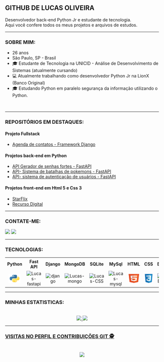 ## GITHUB DE LUCAS OLIVEIRA
Desenvolvedor back-end Python Jr e estudante de tecnologia.<br>
Aqui você confere todos os meus projetos e arquivos de estudos.
<br>
<hr>

### SOBRE MIM:

- 26 anos<br>
- São Paulo, SP - Brasil <br>
- 🎓 Estudante de Tecnologia na UNICID - Análise de Desenvolvimento de Sistemas (atualmente cursando)<br> 
- 💻 Atualmente trabalhando como desenvolvedor Python Jr na LionX (Banco Original)<br>
- 🎓 Estudando Python em paralelo segurança da informação utilizando o Python.
<br> 

<hr>

### REPOSITÓRIOS EM DESTAQUES:

<!-- REPO-POST-LIST:START -->
#### Projeto Fullstack
- [Agenda de contatos - Framework Django](https://github.com/lucas-ioliveira/agenda_contatos_django)


#### Projetos back-end em Python

- [API Gerador de senhas fortes - FastAPI ](https://github.com/lucas-ioliveira/gerador_senhas_fast_api)
- [API- Sistema de batalhas de pokemons - FastAPI](https://github.com/lucas-ioliveira/pokemon_battle_fast_api)
- [API- sistema de autenticação de usuários - FastAPI](https://github.com/lucas-ioliveira/fast_api_autenticacao)

#### Projetos front-end em Html 5 e Css 3
- [StarFlix](https://github.com/lucas-ioliveira/star_flix)
- [Recurso Digital](https://github.com/lucas-ioliveira/recurso_digital)
<!-- REPO-POST-LIST:END -->
<hr>


### CONTATE-ME:

  <a href="https://www.linkedin.com/in/lucas-oliveira-8014a5232/" target="_blank"><img src="https://img.shields.io/badge/-LinkedIn-%230077B5?style=for-the-badge&logo=linkedin&logoColor=white" target="_blank"></a>
  <a href = "mailto:lucasio2008@gmail.com"><img src="https://img.shields.io/badge/-Gmail-%23333?style=for-the-badge&logo=gmail&logoColor=white" target="_blank"></a>
  
  

<hr>

### TECNOLOGIAS:

<table style="text-align: center">        
    <tr>
          <th>Python</th>
          <th>Fast API</th>
          <th>Django</th>
          <th>MongoDB</th>
          <th>SQLite</th>
          <th>MySql</th>
          <th>HTML</th>
          <th>CSS</th>
          <th>BOOTSTRAP</th>
          
   </tr>
   <tr> 
        <td><img align="center" alt="Lucas-Python" height="30" width="40" src="https://raw.githubusercontent.com/devicons/devicon/master/icons/python/python-original.svg"></td>     
        <td><img align="center" alt="Lucas-fastapi" src="https://img.shields.io/badge/FastAPI-005571?style=for-the-badge&logo=fastapi"></td>
        <td><img align="center" alt="django" src="https://img.shields.io/badge/Django-092E20?style=for-the-badge&logo=django&logoColor=green"></td> 
        <td><img align="center" alt="Lucas-mongo" src="https://img.shields.io/badge/MongoDB-%234ea94b.svg?style=for-the-badge&logo=mongodb&logoColor=white"></td>
        <td><img align="center" alt="Lucas-CSS" height="30" width="50" src=https://img.shields.io/badge/sqlite-%2307405e.svg?style=for-the-badge&logo=sqlite&logoColor=white></td>
        <td><img align="center" alt="Lucas-mysql" src="https://img.shields.io/badge/MySQL-005C84?style=for-the-badge&logo=mysql&logoColor=white"></td>  
        <td><img align="center" alt="Lucas-HTML" height="30" width="40" src="https://raw.githubusercontent.com/devicons/devicon/master/icons/html5/html5-original.svg"></td>
        <td><img align="center" alt="Lucas-CSS" height="30" width="40" src="https://raw.githubusercontent.com/devicons/devicon/master/icons/css3/css3-original.svg"></td>
        <td><img align="center" alt="Lucas-BOOTSTRAP" height="30" width="40"src="https://cdn.jsdelivr.net/gh/devicons/devicon/icons/bootstrap/bootstrap-original.svg"/></td>
  </tr>
</table>

<hr>

### MINHAS ESTATISTICAS: <br>
<section>  
        <br>
      <div align="center">
        <a href="https://github.com/lucas-ioliveira">
        <img height="180em" src="https://github-readme-stats.vercel.app/api?username=lucas-ioliveira&show_icons=true&theme=calm&include_all_commits=false&count_private=true"/>
        <img height="180em" src="https://github-readme-stats.vercel.app/api/top-langs/?username=lucas-ioliveira&layout=compact&langs_count=7&theme=kacho_ga"/>
      </div>  
</section>
  <hr>  
  
### VISITAS NO PERFIL E CONTRIBUIÇÕES GIT :detective: <br><br>
 <p align="center"> 
   <img alingn="center" src="https://profile-counter.glitch.me/lucas-ioliveira/count.svg" />
 </p>   
  
          

